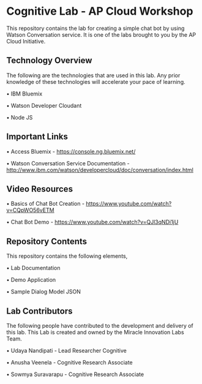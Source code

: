 # Cognitive Lab - AP Cloud WorkshopThis repository contains the lab for creating a simple chat bot by using Watson Conversation service. It is one of the labs brought to you by the AP Cloud Initiative.## Technology OverviewThe following are the technologies that are used in this lab. Any prior knowledge of these technologies will accelerate your pace of learning.• IBM Bluemix• Watson Developer Cloudant• Node JS## Important Links• Access Bluemix - https://console.ng.bluemix.net/• Watson Conversation Service Documentation - http://www.ibm.com/watson/developercloud/doc/conversation/index.html## Video Resources• Basics of Chat Bot Creation - https://www.youtube.com/watch?v=CQpWO56vETM• Chat Bot Demo - https://www.youtube.com/watch?v=QJl3qNDi1jU## Repository ContentsThis repository contains the following elements,• Lab Documentation• Demo Application• Sample Dialog Model JSON## Lab ContributorsThe following people have contributed to the development and delivery of this lab. This Lab is created and owned by the Miracle Innovation Labs Team.• Udaya Nandipati - Lead Researcher Cognitive• Anusha Veenela - Cognitive Research Associate• Sowmya Suravarapu - Cognitive Research Associate